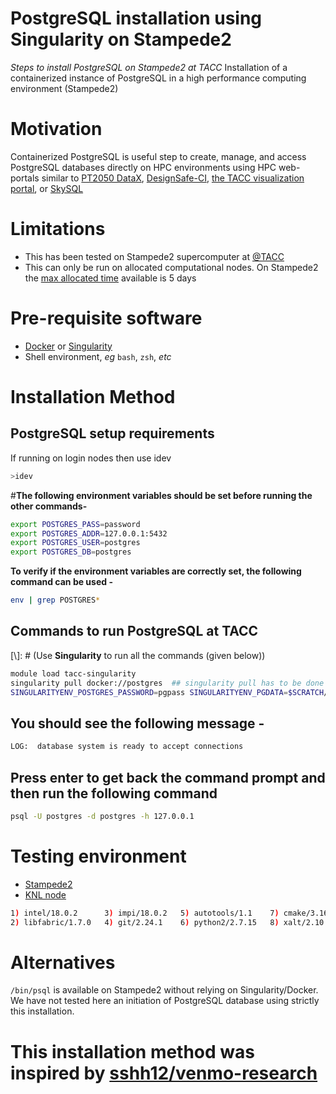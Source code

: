  
 
# PostgreSQL installation using Singularity on Stampede2
*Steps to install PostgreSQL on Stampede2 at TACC*
Installation of a containerized instance of PostgreSQL in a high performance computing environment (Stampede2)


# Motivation 
Containerized PostgreSQL is useful step to create, manage, 
and access PostgreSQL databases directly on HPC environments 
using HPC web-portals similar to
[PT2050 DataX](https://ptdatax.tacc.utexas.edu/),
[DesignSafe-CI](https://www.designsafe-ci.org/), 
[the TACC visualization portal](https://vis.tacc.utexas.edu/), or
[SkySQL](https://mariadb.com/products/skysql/)


# Limitations 
- This has been tested on Stampede2 supercomputer at [@TACC](https://github.com/TACC)
- This can only be run on allocated computational nodes.
  On Stampede2 the [max allocated time](https://portal.tacc.utexas.edu/user-guides/stampede2#queues) available is 5 days 


# Pre-requisite software
- [Docker](https://www.docker.com/) or [Singularity](https://sylabs.io/singularity/)
- Shell environment, *eg* `bash`, `zsh`, *etc*


# Installation Method


[//]: # (This entire section may be unnecessary.)
[//]: # (TODO: test next subsection of instructions without running these commands first.)
## PostgreSQL setup requirements
If running on login nodes then use idev
```bash
>idev
```
#**The following environment variables should be set before running the other commands-**
```bash
export POSTGRES_PASS=password
export POSTGRES_ADDR=127.0.0.1:5432
export POSTGRES_USER=postgres
export POSTGRES_DB=postgres
```

**To verify if the environment variables are correctly set, the following command can be used -**
```bash
env | grep POSTGRES*
```


## **Commands to run PostgreSQL at TACC**
[\\]: # (Use **Singularity** to run all the commands (given below))
```bash
module load tacc-singularity
singularity pull docker://postgres  ## singularity pull has to be done only once
SINGULARITYENV_POSTGRES_PASSWORD=pgpass SINGULARITYENV_PGDATA=$SCRATCH/pgdata singularity run  --cleanenv --bind $SCRATCH:/var postgres_latest.sif &
```
## You should see the following message -
```bash
LOG:  database system is ready to accept connections
```
## Press enter to get back the command prompt and then run the following command
```bash
psql -U postgres -d postgres -h 127.0.0.1
```


# Testing environment
- [Stampede2](https://www.tacc.utexas.edu/systems/stampede2)
- [KNL node](https://portal.tacc.utexas.edu/user-guides/stampede2#knl-compute-nodes)
```bash
1) intel/18.0.2      3) impi/18.0.2   5) autotools/1.1    7) cmake/3.16.1   9) TACC
2) libfabric/1.7.0   4) git/2.24.1    6) python2/2.7.15   8) xalt/2.10.2
```


# Alternatives 
`/bin/psql` is available on Stampede2 without relying on Singularity/Docker. We have not tested here an initiation of PostgreSQL database using strictly this installation.
 
 
# This installation method was inspired by [sshh12/venmo-research](https://github.com/sshh12/venmo-research)

